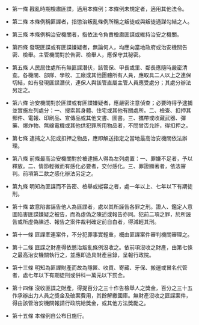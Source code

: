* 第一條 戡亂時期檢肅匪諜，適用本條例；本條例未規定者，適用其他法令。

* 第二條 本條例稱匪諜者，指懲治叛亂條例所稱之叛徒或與叛徒通謀勾結之人。

* 第三條 本條例稱治安機關者，指依法令負責檢肅匪諜或維持治安之機關。

* 第四條 發現匪諜或有匪諜嫌疑者，無論何人，均應向當地政府或治安機關告密、檢舉。主管機關對於告密、檢舉人，應保守其秘密。

* 第五條 人民居住處所有無匪諜潛伏，該管保、甲長或里、鄰長應隨時嚴密清查。各機關、部隊、學校、工廠或其他團體所有人員，應取具二人以上之連保切結，如有發現匪諜潛伏，連保人與該管直屬主管人員應受處分；其處分辦法另定之。

* 第六條 治安機關對於匪諜或有匪諜嫌疑者，應嚴密注意偵查；必要時得予逮捕並實施左列處分：一、搜索其身體、住宅或其他有關處所。二、檢查、扣押其郵件、電報、印刷品、宣傳品或其他文書、圖書。三、攜帶或收藏武器、彈藥、爆炸物、無線電機或其他供犯罪所用物品者，不問曾否允許，得扣押之。

* 第七條 逮捕之人犯或扣押之物品，應即解送指定之當地最高治安機關依法辦理。

* 第八條 前條最高治安機關對於被逮捕人得為左列處置：一、罪嫌不足者，予以釋放。二、情節輕微而有感化必要者，交付感化。三、罪證顯著者，依法審判。前項第二款之感化辦法另定之。

* 第九條 明知為匪諜而不告密、檢舉或縱容之者，處一年以上、七年以下有期徒刑。

* 第十條 故意陷害誣告他人為匪諜者，處以其所誣告各罪之刑。證人、鑑定人意圖陷害匪諜嫌疑之被告，而為虛偽之陳述或報告亦同。犯前二項之罪，於所誣告或所虛偽陳述、報告之案件裁判確定前自白者，得減輕其刑。

* 第十一條 匪諜牽連案件，不分犯罪事實輕重，概由匪諜案件審判機關審理之。

* 第十二條 匪諜之財產得依懲治叛亂條例沒收之。依前項沒收之財產，由第七條之最高治安機關執行之，並應即造具財產目錄，呈報行政院。

* 第十三條 明知為匪諜財產而故為隱匿、收買、寄藏、牙保、搬運或冒名代管者，處七年以下有期徒刑或併科一萬元以下罰金。

* 第十四條 沒收匪諜之財產，得提百分之三十作告檢舉人之獎金，百分之三十五作承辦出力人員之獎金及破案費用，其餘解繳國庫。無財產沒收之匪諜案件，得由該管治安機關報請行政院給獎金，或其他方法獎勵之。

* 第十五條 本條例自公布日施行。

